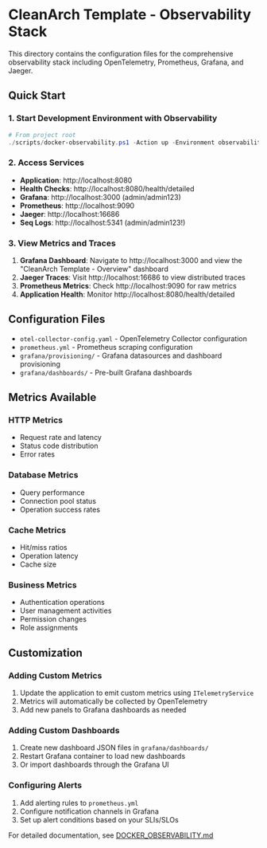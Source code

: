 # CleanArch Template - Observability Stack

This directory contains the configuration files for the comprehensive observability stack including OpenTelemetry, Prometheus, Grafana, and Jaeger.

## Quick Start

### 1. Start Development Environment with Observability

```powershell
# From project root
./scripts/docker-observability.ps1 -Action up -Environment observability
```

### 2. Access Services

- **Application**: http://localhost:8080
- **Health Checks**: http://localhost:8080/health/detailed
- **Grafana**: http://localhost:3000 (admin/admin123)
- **Prometheus**: http://localhost:9090
- **Jaeger**: http://localhost:16686
- **Seq Logs**: http://localhost:5341 (admin/admin123!)

### 3. View Metrics and Traces

1. **Grafana Dashboard**: Navigate to http://localhost:3000 and view the "CleanArch Template - Overview" dashboard
2. **Jaeger Traces**: Visit http://localhost:16686 to view distributed traces
3. **Prometheus Metrics**: Check http://localhost:9090 for raw metrics
4. **Application Health**: Monitor http://localhost:8080/health/detailed

## Configuration Files

- `otel-collector-config.yaml` - OpenTelemetry Collector configuration
- `prometheus.yml` - Prometheus scraping configuration
- `grafana/provisioning/` - Grafana datasources and dashboard provisioning
- `grafana/dashboards/` - Pre-built Grafana dashboards

## Metrics Available

### HTTP Metrics
- Request rate and latency
- Status code distribution
- Error rates

### Database Metrics
- Query performance
- Connection pool status
- Operation success rates

### Cache Metrics
- Hit/miss ratios
- Operation latency
- Cache size

### Business Metrics
- Authentication operations
- User management activities
- Permission changes
- Role assignments

## Customization

### Adding Custom Metrics

1. Update the application to emit custom metrics using `ITelemetryService`
2. Metrics will automatically be collected by OpenTelemetry
3. Add new panels to Grafana dashboards as needed

### Adding Custom Dashboards

1. Create new dashboard JSON files in `grafana/dashboards/`
2. Restart Grafana container to load new dashboards
3. Or import dashboards through the Grafana UI

### Configuring Alerts

1. Add alerting rules to `prometheus.yml`
2. Configure notification channels in Grafana
3. Set up alert conditions based on your SLIs/SLOs

For detailed documentation, see [DOCKER_OBSERVABILITY.md](../docs/DOCKER_OBSERVABILITY.md)